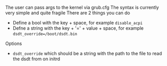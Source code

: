 The user can pass args to the kernel via grub.cfg
The syntax is currently very simple and quite fragile
There are 2 things you can do
- Define a bool with the key + space, for example `disable_acpi `
- Defne a string with the key + '=' + value + space, for example `dsdt_override=/boot/dsdt.bin`

Options
- `dsdt_override` which should be a string with the path to the file to read the dsdt from on initrd